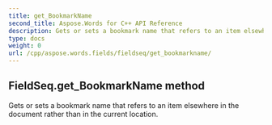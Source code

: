 ```yaml
---
title: get_BookmarkName
second_title: Aspose.Words for C++ API Reference
description: Gets or sets a bookmark name that refers to an item elsewhere in the document rather than in the current location. 
type: docs
weight: 0
url: /cpp/aspose.words.fields/fieldseq/get_bookmarkname/
---
```

## FieldSeq.get_BookmarkName method


Gets or sets a bookmark name that refers to an item elsewhere in the document rather than in the current location.

